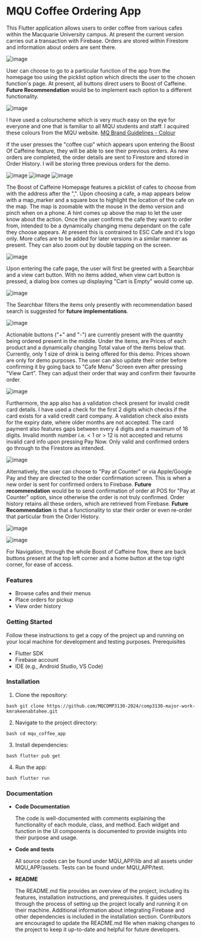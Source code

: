 # MQU Coffee Ordering App

This Flutter application allows users to order coffee from various cafes within the Macquarie University campus. At present the current version carries out a transaction with Firebase. Orders are stored within Firestore and information about orders are sent there.

![image](https://github.com/MQCOMP3130-2024/comp3130-major-work-kmrakeenabtahee/assets/79468514/73d7193e-a37b-4e15-a7ca-2356b78591e1)

User can choose to go to a particular function of the app from the homepage too using the picklist option which directs the user to the chosen function's page. At present, all buttons direct users to Boost of Caffeine. 
**Future Recommendation** would be to implement each option to a different functionality.

![image](https://github.com/MQCOMP3130-2024/comp3130-major-work-kmrakeenabtahee/assets/79468514/f39fbbc0-9fc9-4201-84f3-b96f32646067)


I have used a colourscheme which is very much easy on the eye for everyone and one that is familiar to all MQU students and staff. I acquired these colours from the MQU website. [MQ Brand Guidelines - Colour](https://gem.mq.edu.au/guidelines/colour)


If the user presses the "coffee cup" which appears upon entering the Boost Of Caffeine feature, they will be able to see their previous orders. As new orders are completed, the order details are sent to Firestore and stored in Order History. I will be storing three previous orders for the demo. 

![image](https://github.com/MQCOMP3130-2024/comp3130-major-work-kmrakeenabtahee/assets/79468514/d2ab2e5e-84e0-4a22-a165-9e734bbc5a0f) ![image](https://github.com/MQCOMP3130-2024/comp3130-major-work-kmrakeenabtahee/assets/79468514/49c30ce0-e591-4b74-b85b-126529de57b4)
![image](https://github.com/MQCOMP3130-2024/comp3130-major-work-kmrakeenabtahee/assets/79468514/c9a69ab7-f1c2-4543-97bd-cb217af173d8)


The Boost of Caffeine Homepage features a picklist of cafes to choose from with the address after the ",". Upon choosing a cafe, a map appears below with a map_marker and a square box to highlight the location of the cafe on the map. The map is zoomable with the mouse in the demo version and pinch when on a phone. A hint comes up above the map to let the user know about the action. Once the user confirms the cafe they want to order from, intended to be a dynamically changing menu dependant on the cafe they choose appears. At present this is contrained to ESC Cafe and it's logo only. More cafes are to be added for later versions in a similar manner as present. They can also zoom out by double tapping on the screen. 

![image](https://github.com/MQCOMP3130-2024/comp3130-major-work-kmrakeenabtahee/assets/79468514/56deaf3d-d75a-4194-91e7-007b9a9c6e91)


Upon entering the cafe page, the user will first be greeted with a Searchbar and a view cart button. With no items added, when view cart button is pressed, a dialog box comes up displaying "Cart is Empty" would come up.

![image](https://github.com/MQCOMP3130-2024/comp3130-major-work-kmrakeenabtahee/assets/79468514/08fd08a4-a8e9-4c51-891d-e8bccc0ef30f)

The Searchbar filters the items only presently with recommendation based search is suggested for **future implementations**.

![image](https://github.com/MQCOMP3130-2024/comp3130-major-work-kmrakeenabtahee/assets/79468514/47d2a872-b781-4ef0-90a7-531c525ef62a)


Actionable buttons ("+" and "-") are currently present with the quantity being ordered present in the middle. Under the items, are Prices of each product and a dynamically changing Total value of the items below that. Currently, only 1 size of drink is being offered for this demo. Prices shown are only for demo purposes. The user can also update their order before confirming it by going back to "Cafe Menu" Screen even after pressing "View Cart". They can adjust their order that way and confirm their favourite order.

![image](https://github.com/MQCOMP3130-2024/comp3130-major-work-kmrakeenabtahee/assets/79468514/bf18503a-ed8f-4486-93f4-0a6f05e9d049)


Furthermore, the app also has a validation check present for invalid credit card details. I have used a check for the first 2 digits which checks if the card exists for a valid credit card company. A validation check also exists for the expiry date, where older months are not accepted. The card payment also features gaps between every 4 digits and a maximum of 16 digits. Invalid month number i.e. < 1 or > 12 is not accepted and returns invalid card info upon pressing Pay Now. Only valid and confirmed orders go through to the Firestore as intended. 

![image](https://github.com/MQCOMP3130-2024/comp3130-major-work-kmrakeenabtahee/assets/79468514/912f0dcb-19f5-45b5-9675-3b1de8df8a7b)

Alternatively, the user can choose to "Pay at Counter" or via Apple/Google Pay and they are directed to the order confirmation screen. This is when a new order is sent for confirmed orders to Firebase. **Future recommendation** would be to send confirmation of order at POS for "Pay at Counter" option, since otherwise the order is not truly confirmed. Order history retains all these orders, which are retrieved from Firebase. **Future Recommendation** is that a functionality to star their order or even re-order that particular from the Order History.

![image](https://github.com/MQCOMP3130-2024/comp3130-major-work-kmrakeenabtahee/assets/79468514/568968f0-e887-4b78-9f43-29ddb4111576)


![image](https://github.com/MQCOMP3130-2024/comp3130-major-work-kmrakeenabtahee/assets/79468514/f1b677cb-a8d3-4a52-8aa6-3140e228ffed)


For Navigation, through the whole Boost of Caffeine flow, there are back buttons present at the top left corner and a home button at the top right corner, for ease of access.


### Features

- Browse cafes and their menus
- Place orders for pickup
- View order history

### Getting Started

Follow these instructions to get a copy of the project up and running on your local machine for development and testing purposes.
Prerequisites

- Flutter SDK
- Firebase account
- IDE (e.g., Android Studio, VS Code)

### Installation

  1. Clone the repository:

    bash git clone https://github.com/MQCOMP3130-2024/comp3130-major-work-kmrakeenabtahee.git

  2. Navigate to the project directory:

    bash cd mqu_coffee_app

  3. Install dependencies:

    bash flutter pub get

  4. Run the app:
     
    bash flutter run

    
  
### Documentation

- **Code Documentation**

  The code is well-documented with comments explaining the functionality of each module, class, and method.
    Each widget and function in the UI components is documented to provide insights into their purpose and usage.

- **Code and tests**
  
  All source codes can be found under MQU_APP/lib and all assets under MQU_APP/assets. Tests can be found under MQU_APP/test.

- **README**

  The README.md file provides an overview of the project, including its features, installation instructions, and prerequisites.
    It guides users through the process of setting up the project locally and running it on their machine.
    Additional information about integrating Firebase and other dependencies is included in the installation section.
    Contributors are encouraged to update the README.md file when making changes to the project to keep it up-to-date and helpful for future developers.
